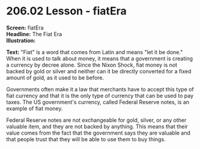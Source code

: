 # 206.02 Lesson - fiatEra

**Screen:** fiatEra\
**Headline:** The Fiat Era\
**Illustration:**

**Text:**  "Fiat" is a word that comes from Latin and means "let it be done." When it is used to talk about money, it means that a government is creating a currency by decree alone. Since the Nixon Shock, fiat money is not backed by gold or silver and neither can it be directly converted for a fixed amount of gold, as it used to be before.&#x20;

Governments often make it a law that merchants have to accept this type of fiat currency and that it is the only type of currency that can be used to pay taxes. The US government's currency, called Federal Reserve notes, is an example of fiat money.

Federal Reserve notes are not exchangeable for gold, silver, or any other valuable item, and they are not backed by anything. This means that their value comes from the fact that the government says they are valuable and that people trust that they will be able to use them to buy things.
